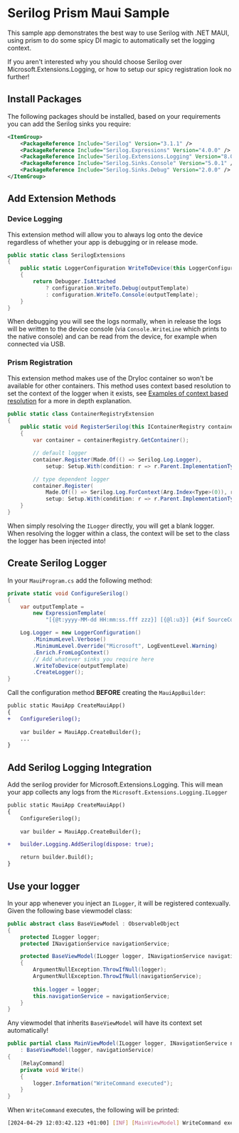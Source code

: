 # Serilog Prism Maui Sample

This sample app demonstrates the best way to use Serilog with .NET MAUI, using prism to do some spicy DI magic to automatically set the logging context.

If you aren't interested why you should choose Serilog over Microsoft.Extensions.Logging, or how to setup our spicy registration look no further!

## Install Packages

The following packages should be installed, based on your requirements you can add the Serilog sinks you require:

```xml
<ItemGroup>
    <PackageReference Include="Serilog" Version="3.1.1" />
    <PackageReference Include="Serilog.Expressions" Version="4.0.0" />
    <PackageReference Include="Serilog.Extensions.Logging" Version="8.0.0" />
    <PackageReference Include="Serilog.Sinks.Console" Version="5.0.1" />
    <PackageReference Include="Serilog.Sinks.Debug" Version="2.0.0" />
</ItemGroup>
```

## Add Extension Methods

### Device Logging

This extension method will allow you to always log onto the device regardless of whether your app is debugging or in release mode.

```csharp
public static class SerilogExtensions
{
    public static LoggerConfiguration WriteToDevice(this LoggerConfiguration configuration, ExpressionTemplate outputTemplate)
    {
        return Debugger.IsAttached 
            ? configuration.WriteTo.Debug(outputTemplate) 
            : configuration.WriteTo.Console(outputTemplate);
    }
}
```

When debugging you will see the logs normally, when in release the logs will be written to the device console (via `Console.WriteLine` which prints to the native console) and can be read from the device, for example when connected via USB.

### Prism Registration

This extension method makes use of the DryIoc container so won't be available for other containers. This method uses context based resolution to set the context of the logger when it exists, see [Examples of context based resolution](https://github.com/dadhi/DryIoc/blob/master/docs/DryIoc.Docs/ExamplesContextBasedResolution.md#serilog-logger) for a more in depth explanation.

```csharp
public static class ContainerRegistryExtension
{
    public static void RegisterSerilog(this IContainerRegistry containerRegistry)
    {
        var container = containerRegistry.GetContainer();

        // default logger
        container.Register(Made.Of(() => Serilog.Log.Logger),
            setup: Setup.With(condition: r => r.Parent.ImplementationType == null));

        // type dependent logger
        container.Register(
            Made.Of(() => Serilog.Log.ForContext(Arg.Index<Type>(0)), r => r.Parent.ImplementationType),
            setup: Setup.With(condition: r => r.Parent.ImplementationType != null));
    }
}
```

When simply resolving the `ILogger` directly, you will get a blank logger.
When resolving the logger within a class, the context will be set to the class the logger has been injected into!

## Create Serilog Logger

In your `MauiProgram.cs` add the following method:

```csharp
private static void ConfigureSerilog()
{
    var outputTemplate =
        new ExpressionTemplate(
            "[{@t:yyyy-MM-dd HH:mm:ss.fff zzz}] [{@l:u3}] {#if SourceContext is not null}[{Substring(SourceContext, LastIndexOf(SourceContext, '.') + 1)}] {#end}{@m:lj}\n{@x}");

    Log.Logger = new LoggerConfiguration()
        .MinimumLevel.Verbose()
        .MinimumLevel.Override("Microsoft", LogEventLevel.Warning)
        .Enrich.FromLogContext()
        // Add whatever sinks you require here
        .WriteToDevice(outputTemplate)
        .CreateLogger();
}
```

Call the configuration method **BEFORE** creating the `MauiAppBuilder`:

```diff
public static MauiApp CreateMauiApp()
{
+   ConfigureSerilog();
    
    var builder = MauiApp.CreateBuilder();
    ...
}
```

## Add Serilog Logging Integration

Add the serilog provider for Microsoft.Extensions.Logging. This will mean your app collects any logs from the `Microsoft.Extensions.Logging.ILogger`

```diff
public static MauiApp CreateMauiApp()
{
    ConfigureSerilog();
    
    var builder = MauiApp.CreateBuilder();

+   builder.Logging.AddSerilog(dispose: true);

    return builder.Build();
}
```

## Use your logger

In your app whenever you inject an `ILogger`, it will be registered contexually. Given the following base viewmodel class:

```csharp
public abstract class BaseViewModel : ObservableObject
{
    protected ILogger logger;
    protected INavigationService navigationService;

    protected BaseViewModel(ILogger logger, INavigationService navigationService)
    {
        ArgumentNullException.ThrowIfNull(logger);
        ArgumentNullException.ThrowIfNull(navigationService);
        
        this.logger = logger;
        this.navigationService = navigationService;
    }
}
```

Any viewmodel that inherits `BaseViewModel` will have its context set automatically!

```csharp
public partial class MainViewModel(ILogger logger, INavigationService navigationService)
    : BaseViewModel(logger, navigationService)
{
    [RelayCommand]
    private void Write()
    {
        logger.Information("WriteCommand executed");
    }
}
```

When `WriteCommand` executes, the following will be printed:

```bash
[2024-04-29 12:03:42.123 +01:00] [INF] [MainViewModel] WriteCommand executed
```